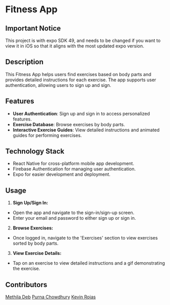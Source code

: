 # Fitness App

## Important Notice
This project is with expo SDK 49, and needs to be changed if you want to view it in iOS so that it aligns with the most updated expo version.

## Description
This Fitness App helps users find exercises based on body parts and provides detailed instructions for each exercise. The app supports user authentication, allowing users to sign up and sign.

## Features
- **User Authentication**: Sign up and sign in to access personalized features.
- **Exercise Database**: Browse exercises by body parts.
- **Interactive Exercise Guides**: View detailed instructions and animated guides for performing exercises.

## Technology Stack
- React Native for cross-platform mobile app development.
- Firebase Authentication for managing user authentication.
- Expo for easier development and deployment.


## Usage

1. **Sign Up/Sign In:**
- Open the app and navigate to the sign-in/sign-up screen.
- Enter your email and password to either sign up or sign in.

2. **Browse Exercises:**
- Once logged in, navigate to the 'Exercises' section to view exercises sorted by body parts.

3. **View Exercise Details:**
- Tap on an exercise to view detailed instructions and a gif demonstrating the exercise.

## Contributors

[Methila Deb](https://github.com/methiladeb)
[Purna Chowdhury](https://github.com/PurnaChowdhury)
[Kevin Rojas](https://github.com/Kevin2259)

